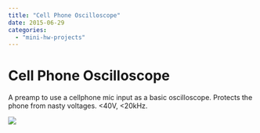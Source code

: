 ```yaml
---
title: "Cell Phone Oscilloscope"
date: 2015-06-29
categories: 
  - "mini-hw-projects"
---
```


# Cell Phone Oscilloscope

A preamp to use a cellphone mic input as a basic oscilloscope. Protects the phone from nasty voltages. <40V, <20kHz. 

![](https://cdn.hackaday.io/images/1905881435586632733.jpg)

